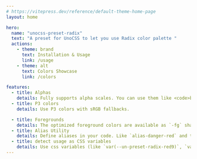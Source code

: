 ```yaml
---
# https://vitepress.dev/reference/default-theme-home-page
layout: home

hero:
  name: "unocss-preset-radix"
  text: "A preset for UnoCSS to let you use Radix color palette "
  actions:
    - theme: brand
      text: Installation & Usage
      link: /usage
    - theme: alt
      text: Colors Showcase
      link: /colors

features:
  - title: Alphas
    details: Fully supports alpha scales. You can use them like <code>bg-blue5A</code>.
  - title: P3 colors
    details: Use P3 colors with sRGB fallbacks. 

  - title: Foregrounds
    details: The optimized foreground colors are available as `-fg` shades. For example text-blue-fg for white text-amber-fg for white. These colors are based on the Radix docs. This also works with hues and aliases.
  - title: Alias Utility
    details: Define aliases in your code. Like `alias-danger-red` and then use it like `bg-danger4` or `bg-danger5A`.
  - title: detect usage as CSS variables
    details: Use css variables (like `var(--un-preset-radix-red9)`, `var(--un-preset-radix-red9 , red)`) and it adds the corresponding colors to your project.
---
```

